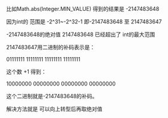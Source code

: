 比如Math.abs(Integer.MIN_VALUE) 得到的结果是 -2147483648

因为int的 范围是 -2^31~-2^32-1 即-2147483648 至 2147483647

-2147483648的绝对值 2147483648 已经超出了 int的最大范围



2147483647用二进制的补码表示是：

01111111 11111111 11111111 11111111



这个数 +1 得到：

10000000 00000000 00000000 00000000

这个二进制就是-2147483648的补码。



解决方法就是 可以向上转型后再取绝对值